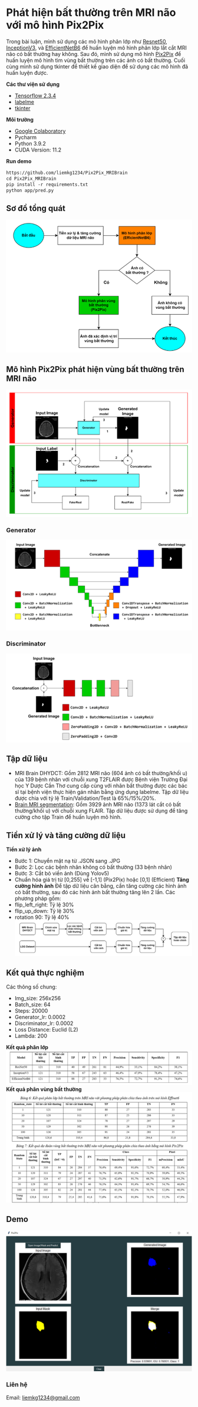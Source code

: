 # Phát hiện bất thường trên MRI não với mô hình Pix2Pix
Trong bài luận, mình sử dụng các mô hình phân lớp như [Resnet50](https://keras.io/api/applications/resnet/#resnet50-function), [InceptionV3](https://keras.io/api/applications/inceptionv3/), và [EfficientNetB6](https://keras.io/api/applications/efficientnet/#efficientnetb6-function) để huấn luyện mô hình phân lớp lắt cắt MRI não có bất thường hay không. Sau đó, mình sử dụng mô hình [Pix2Pix](https://arxiv.org/pdf/1611.07004.pdf) để huấn luyện mô hình tìm vùng bất thường trên các ảnh có bất thường. Cuối cùng mình sử dụng tkinter để thiết kế giao diện để sử dụng các mô hình đã huấn luyện được.

**Các thư viện sử dụng**
- [Tensorflow 2.3.4](https://pypi.org/project/tensorflow/2.3.4/)
- [labelme](https://github.com/wkentaro/labelme)
- [tkinter](https://docs.python.org/3/library/tkinter.html)

**Môi trường**
- [Google Colaboratory](https://research.google.com/colaboratory/)
- Pycharm
- Python 3.9.2
- CUDA Version: 11.2

**Run demo**
```
https://github.com/liemkg1234/Pix2Pix_MRIBrain
cd Pix2Pix_MRIBrain
pip install -r requirements.txt
python app/pred.py
```

## Sơ đồ tổng quát
![samples](https://github.com/liemkg1234/Pix2Pix_MRIBrain/blob/master/images/model.PNG)
## Mô hình Pix2Pix phát hiện vùng bất thường trên MRI não
![samples](https://github.com/liemkg1234/Pix2Pix_MRIBrain/blob/master/images/Pix2Pix.PNG)
### Generator
![samples](https://github.com/liemkg1234/Pix2Pix_MRIBrain/blob/master/images/G.PNG)
### Discriminator
![samples](https://github.com/liemkg1234/Pix2Pix_MRIBrain/blob/master/images/D.PNG)

## Tập dữ liệu
- MRI Brain DHYDCT: Gồm 2812 MRI não (604 ảnh có bất thường/khối u) của 139 bệnh nhân với chuỗi xung T2FLAIR được Bệnh viện Trường Đại học Y Dược Cần Thơ cung cấp cùng với nhãn bất thường được các bác sĩ tại bệnh viện thực hiện gán nhãn bằng ứng dụng labelme. Tập dữ liệu được chia với tỷ lệ Train/Validation/Test là 65%/15%/20%.
- [Brain MRI segmentation](https://www.kaggle.com/datasets/mateuszbuda/lgg-mri-segmentation): Gồm 3929 ảnh MRI não (1373 lát cắt có bất thường/khối u) với chuỗi xung FLAIR. Tập dữ liệu được sử dụng để tăng cường cho tập Train để huấn luyện mô hình.

## Tiền xử lý và tăng cường dữ liệu
**Tiền xử lý ảnh**
- Bước 1: Chuyển mặt nạ từ .JSON sang .JPG
- Bước 2: Lọc các bệnh nhân không có bất thường (33 bệnh nhân)
- Bước 3: Cắt bỏ viền ảnh (Dùng Yolov5)
- Chuẩn hóa giá trị từ [0,255] về [-1,1] (Pix2Pix) hoặc [0,1] (Efficient)
**Tăng cường hình ảnh**
Để tập dữ liệu cân bằng, cần tăng cường các hình ảnh có bất thường, sau đó các hình ảnh bất thường tăng lên 2 lần. Các phương pháp gồm:
- flip_left_right: Tỷ lệ 30%
- flip_up_down: Tỷ lệ 30%
- rotation 90: Tỷ lệ 40%
![samples](https://github.com/liemkg1234/Pix2Pix_MRIBrain/blob/master/images/preprocessing.PNG)

## Kết quả thực nghiệm
Các thông số chung:
- Img_size: 256x256
- Batch_size: 64
- Steps: 20000
- Generator_lr: 0.0002
- Discriminator_lr: 0.0002
- Loss Distance: Euclid (L2)
- Lambda: 200

**Kết quả phân lớp**
![samples](https://github.com/liemkg1234/Pix2Pix_MRIBrain/blob/master/images/kq1.PNG)
**Kết quả phân vùng bất thường**
![samples](https://github.com/liemkg1234/Pix2Pix_MRIBrain/blob/master/images/kq2.PNG)
## Demo
![samples](https://github.com/liemkg1234/Pix2Pix_MRIBrain/blob/master/images/Demo.PNG)

### Liên hệ
Email:  liemkg1234@gmail.com
